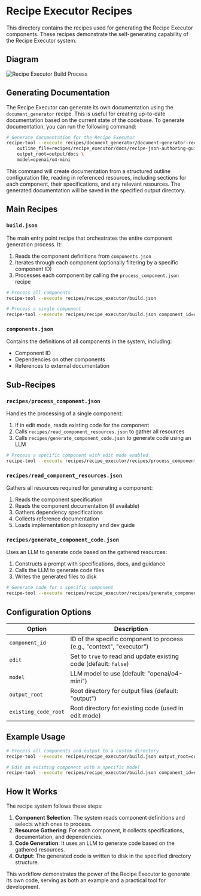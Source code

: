 # Recipe Executor Recipes

This directory contains the recipes used for generating the Recipe Executor components. These recipes demonstrate the self-generating capability of the Recipe Executor system.

## Diagram

![Recipe Executor Build Process](./docs/recipe-executor-build-flow.svg)

## Generating Documentation

The Recipe Executor can generate its own documentation using the `document_generator` recipe. This is useful for creating up-to-date documentation based on the current state of the codebase.
To generate documentation, you can run the following command:

```bash
# Generate documentation for the Recipe Executor
recipe-tool --execute recipes/document_generator/document-generator-recipe.json \
    outline_file=recipes/recipe_executor/docs/recipe-json-authoring-guide.json \
    output_root=output/docs \
    model=openai/o4-mini
```

This command will create documentation from a structured outline configuration file, reading in referenced resources, including sections for each component, their specifications, and any relevant resources. The generated documentation will be saved in the specified output directory.

## Main Recipes

### `build.json`

The main entry point recipe that orchestrates the entire component generation process. It:

1. Reads the component definitions from `components.json`
2. Iterates through each component (optionally filtering by a specific component ID)
3. Processes each component by calling the `process_component.json` recipe

```bash
# Process all components
recipe-tool --execute recipes/recipe_executor/build.json

# Process a single component
recipe-tool --execute recipes/recipe_executor/build.json component_id=context
```

### `components.json`

Contains the definitions of all components in the system, including:

- Component ID
- Dependencies on other components
- References to external documentation

## Sub-Recipes

### `recipes/process_component.json`

Handles the processing of a single component:

1. If in edit mode, reads existing code for the component
2. Calls `recipes/read_component_resources.json` to gather all resources
3. Calls `recipes/generate_component_code.json` to generate code using an LLM

```bash
# Process a specific component with edit mode enabled
recipe-tool --execute recipes/recipe_executor/recipes/process_component.json component_id=context edit=true
```

### `recipes/read_component_resources.json`

Gathers all resources required for generating a component:

1. Reads the component specification
2. Reads the component documentation (if available)
3. Gathers dependency specifications
4. Collects reference documentation
5. Loads implementation philosophy and dev guide

### `recipes/generate_component_code.json`

Uses an LLM to generate code based on the gathered resources:

1. Constructs a prompt with specifications, docs, and guidance
2. Calls the LLM to generate code files
3. Writes the generated files to disk

```bash
# Generate code for a specific component
recipe-tool --execute recipes/recipe_executor/recipes/generate_component_code.json spec=path/to/spec.md docs=path/to/docs.md
```

## Configuration Options

| Option               | Description                                                           |
| -------------------- | --------------------------------------------------------------------- |
| `component_id`       | ID of the specific component to process (e.g., "context", "executor") |
| `edit`               | Set to `true` to read and update existing code (default: `false`)     |
| `model`              | LLM model to use (default: "openai/o4-mini")                          |
| `output_root`        | Root directory for output files (default: "output")                   |
| `existing_code_root` | Root directory for existing code (used in edit mode)                  |

## Example Usage

```bash
# Process all components and output to a custom directory
recipe-tool --execute recipes/recipe_executor/build.json output_root=custom_output

# Edit an existing component with a specific model
recipe-tool --execute recipes/recipe_executor/build.json component_id=executor edit=true model=openai/gpt-4o existing_code_root=src
```

## How It Works

The recipe system follows these steps:

1. **Component Selection**: The system reads component definitions and selects which ones to process.
2. **Resource Gathering**: For each component, it collects specifications, documentation, and dependencies.
3. **Code Generation**: It uses an LLM to generate code based on the gathered resources.
4. **Output**: The generated code is written to disk in the specified directory structure.

This workflow demonstrates the power of the Recipe Executor to generate its own code, serving as both an example and a practical tool for development.
